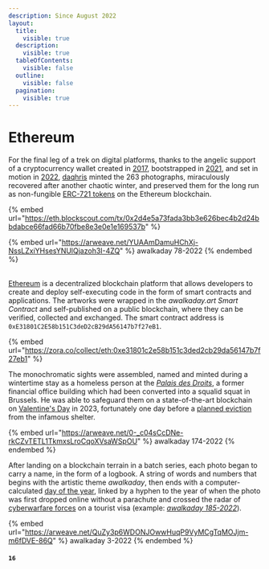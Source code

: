 ```yaml
---
description: Since August 2022
layout:
  title:
    visible: true
  description:
    visible: true
  tableOfContents:
    visible: false
  outline:
    visible: false
  pagination:
    visible: true
---
```


# Ethereum

For the final leg of a trek on digital platforms, thanks to the angelic support of a cryptocurrency wallet created in [2017](https://etherscan.io/address/0xb5ee030c71e76c3e03b2a8d425dbb9b395037c82#analytics), bootstrapped in [2021](https://platform.arkhamintelligence.com/explorer/entity/daqhris), and set in motion in [2022](https://etherscan.io/txs?a=0xb5ee030c71e76c3e03b2a8d425dbb9b395037c82\&f=5), [daqhris](https://app.ens.domains/daqhris.eth) minted the 263 photographs, miraculously recovered after another chaotic winter, and preserved them for the long run as non-fungible [ERC-721 tokens](https://ethereum.org/en/developers/docs/standards/tokens/erc-721/) on the Ethereum blockchain.

{% embed url="https://eth.blockscout.com/tx/0x2d4e5a73fada3bb3e626bec4b2d24bbdabce66fad66b70fbe8e3e0e1e169537b" %}

{% embed url="https://arweave.net/YUAAmDamuHChXj-NssLZxiYHsesYNUlQjazoh3I-4ZQ" %}
awalkaday 78-2022
{% endembed %}

\
[Ethereum](https://ethereum.org/) is a decentralized blockchain platform that allows developers to create and deploy self-executing code in the form of smart contracts and applications. The artworks were wrapped in the _awalkaday.art Smart Contract_ and self-published on a public blockchain, where they can be verified, collected and exchanged. The smart contract address is `0xE31801C2E58b151C3deD2cB29dA56147b7f27eB1`.

{% embed url="https://zora.co/collect/eth:0xe31801c2e58b151c3ded2cb29da56147b7f27eb1" %}

The monochromatic sights were assembled, named and minted during a wintertime stay as a homeless person at the [_Palais des Droits_](https://archive.is/2JkUB), a former financial office building which had been converted into a squalid squat in Brussels. He was able to safeguard them on a state-of-the-art blockchain on [Valentine's Day](https://etherscan.io/tx/0x2d4e5a73fada3bb3e626bec4b2d24bbdabce66fad66b70fbe8e3e0e1e169537b) in 2023, fortunately one day before a [planned eviction](https://www.lalibre.be/belgique/societe/2023/02/09/schaerbeek-le-palais-des-droits-sera-vide-pour-le-15-fevrier-J4FJQRA6UBGYNA2I4KKPDM27LA/) from the infamous shelter.



{% embed url="https://arweave.net/0-_c04sCcDNe-rkCZvTETL1TkmxsLroCqoXVsaWSpOU" %}
awalkaday 174-2022
{% endembed %}



After landing on a blockchain terrain in a batch series, each photo began to carry a name, in the form of a logbook. A string of words and numbers that begins with the artistic theme _awalkaday_, then ends with a computer-calculated [day of the year](https://www.inchcalculator.com/day-of-the-year/), linked by a hyphen to the year of when the photo was first dropped online without a parachute and crossed the radar of [cyberwarfare forces](https://en.m.wikipedia.org/wiki/List\_of\_cyber\_warfare\_forces) on a tourist visa (example: [_awalkaday 185-2022_](https://app.zerion.io/0xb5ee030c71e76c3e03b2a8d425dbb9b395037c82/nfts?collections=85657215)).



{% embed url="https://arweave.net/QuZy3p6WDONJOwwHuqP9VyMCgTqMOJjm-m6fDVE-86Q" %}
awalkaday 3-2022
{% endembed %}



#### `16`
